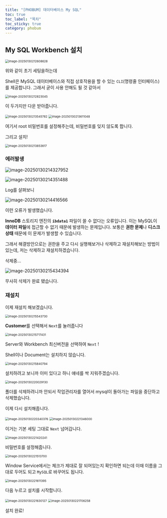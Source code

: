 ```yaml
---
title: "[PHOBUM] 데이터베이스 My SQL"
toc: true
toc_label: "목차"
toc_sticky: true
category: phobum
---
```


## My SQL Workbench 설치

<img src="/../images/2025-01-30-mysql_workbench/image-20250130212608628.png" alt="image-20250130212608628" style="zoom:67%;" />

위와 같이 초기 세팅을하는데

Shell은 MySQL 데이터베이스와 직접 상호작용을 할 수 있는 `CLI`(명령줄 인터페이스)를 제공합니다. 그래서 굳이 사용 안해도 될 것 같아서

<img src="/../images/2025-01-30-mysql_workbench/image-20250130212823045.png" alt="image-20250130212823045" style="zoom:67%;" />

이 두가지만 다운 받아줍니다.

<img src="/../images/2025-01-30-mysql_workbench/image-20250130213545782.png" alt="image-20250130213545782" style="zoom:67%;" />

<img src="/../images/2025-01-30-mysql_workbench/image-20250130213611048.png" alt="image-20250130213611048" style="zoom:67%;" />

여기서 root 비밀번호를 설정해주는데, 비밀번호를 잊지 않도록 합니다.



그리고 설치!

<img src="/../images/2025-01-30-mysql_workbench/image-20250130213853617.png" alt="image-20250130213853617" style="zoom:67%;" />

### 에러발생

![image-20250130214327952](../../images/2025-01-30-mysql_workbench/image-20250130214327952.png)

![image-20250130214351488](../../images/2025-01-30-mysql_workbench/image-20250130214351488.png)

Log를 살펴보니

![image-20250130214416566](../../images/2025-01-30-mysql_workbench/image-20250130214416566.png)

이런 오류가 발생했습니다.

**InnoDB** 스토리지 엔진의 **`ibdata1`** 파일이 쓸 수 없다는 오류입니다. 이는 MySQL이 **데이터 파일**에 접근할 수 없기 때문에 발생하는 문제입니다. 보통은 **권한 문제**나 **디스크 상태** 때문에 이 문제가 발생할 수 있습니다. 



그래서 해결방안으로는 권한을 주고 다시 실행해보거나 삭제하고 재설치해보는 방법이 있는데, 저는 삭제하고 재설치하겠습니다.



삭제중...

![image-20250130215434394](../../images/2025-01-30-mysql_workbench/image-20250130215434394.png)

무사히 삭제가 완료 됐습니다.



### 재설치

이제 재설치 해보겠습니다.

<img src="/../images/2025-01-30-mysql_workbench/image-20250130215543730.png" alt="image-20250130215543730" style="zoom:67%;" />

**Customer**를 선택해서 `Next`를 눌러줍니다

<img src="/../images/2025-01-30-mysql_workbench/image-20250130215717431.png" alt="image-20250130215717431" style="zoom:67%;" />

Server와 Workbench 최신버전을 선택하여 `Next` ! 

Shell이나 Document는 설치하지 않습니다.

 

<img src="/../images/2025-01-30-mysql_workbench/image-20250130215840794.png" alt="image-20250130215840794" style="zoom:67%;" />

설치하려고 보니까 이미 있다고 하니 얘네를 싹 지워주겠습니다.

<img src="/../images/2025-01-30-mysql_workbench/image-20250130220029130.png" alt="image-20250130220029130" style="zoom:67%;" />

폴더를 삭제하려니까 안되서 작업관리자를 열어서 mysql이 돌아가는 파일을 중단하고 삭제했습니다. 



이제 다시 설치해줍니다.



<img src="/../images/2025-01-30-mysql_workbench/image-20250130220340376.png" alt="image-20250130220340376" style="zoom:67%;" />

<img src="/../images/2025-01-30-mysql_workbench/image-20250130221346000.png" alt="image-20250130221346000" style="zoom:67%;" />

이거는 기본 세팅 그대로 `Next` 넘어갑니다.



<img src="/../images/2025-01-30-mysql_workbench/image-20250130221420241.png" alt="image-20250130221420241" style="zoom:67%;" />

비밀번호를 설정해줍니다.





<img src="/../images/2025-01-30-mysql_workbench/image-20250130221513700.png" alt="image-20250130221513700" style="zoom:67%;" />

Window Service에서는 체크가 제대로 잘 되어있는지 확인하면 되는데 이때 이름을 그대로 두어도 되고 `MySQL`로 바꾸어도 됩니다.

<img src="/../images/2025-01-30-mysql_workbench/image-20250130221611395.png" alt="image-20250130221611395" style="zoom:67%;" />

다음 누르고 설치를 시작합니다.

<img src="/../images/2025-01-30-mysql_workbench/image-20250130221630127.png" alt="image-20250130221630127" style="zoom:67%;" />

<img src="/../images/2025-01-30-mysql_workbench/image-20250130221706258.png" alt="image-20250130221706258" style="zoom:67%;" />

설치 완료!